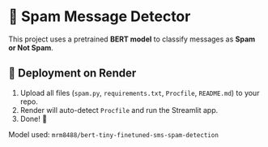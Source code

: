 # 📩 Spam Message Detector 

This project uses a pretrained **BERT model** to classify messages as **Spam or Not Spam**.

## 🚀 Deployment on Render

1. Upload all files (`spam.py`, `requirements.txt`, `Procfile`, `README.md`) to your repo.
2. Render will auto-detect `Procfile` and run the Streamlit app.
3. Done! 🎉

Model used: `mrm8488/bert-tiny-finetuned-sms-spam-detection`
